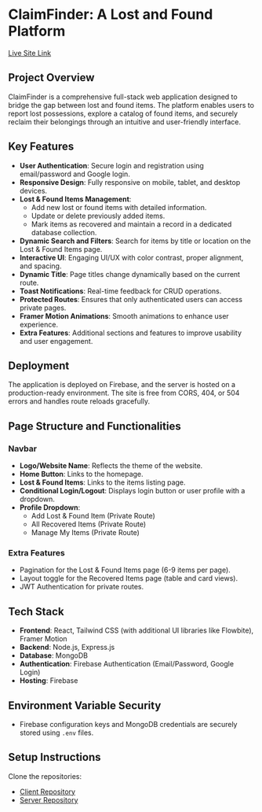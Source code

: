 # ClaimFinder: A Lost and Found Platform

[Live Site Link](https://whereisit-fde86.web.app/)

## Project Overview
ClaimFinder is a comprehensive full-stack web application designed to bridge the gap between lost and found items. The platform enables users to report lost possessions, explore a catalog of found items, and securely reclaim their belongings through an intuitive and user-friendly interface.

## Key Features
- **User Authentication**: Secure login and registration using email/password and Google login.
- **Responsive Design**: Fully responsive on mobile, tablet, and desktop devices.
- **Lost & Found Items Management**: 
  - Add new lost or found items with detailed information.
  - Update or delete previously added items.
  - Mark items as recovered and maintain a record in a dedicated database collection.
- **Dynamic Search and Filters**: Search for items by title or location on the Lost & Found Items page.
- **Interactive UI**: Engaging UI/UX with color contrast, proper alignment, and spacing.
- **Dynamic Title**: Page titles change dynamically based on the current route.
- **Toast Notifications**: Real-time feedback for CRUD operations.
- **Protected Routes**: Ensures that only authenticated users can access private pages.
- **Framer Motion Animations**: Smooth animations to enhance user experience.
- **Extra Features**: Additional sections and features to improve usability and user engagement.

## Deployment
The application is deployed on Firebase, and the server is hosted on a production-ready environment. The site is free from CORS, 404, or 504 errors and handles route reloads gracefully.

## Page Structure and Functionalities
### Navbar
- **Logo/Website Name**: Reflects the theme of the website.
- **Home Button**: Links to the homepage.
- **Lost & Found Items**: Links to the items listing page.
- **Conditional Login/Logout**: Displays login button or user profile with a dropdown.
- **Profile Dropdown**:
  - Add Lost & Found Item (Private Route)
  - All Recovered Items (Private Route)
  - Manage My Items (Private Route)


### Extra Features
- Pagination for the Lost & Found Items page (6-9 items per page).
- Layout toggle for the Recovered Items page (table and card views).
- JWT Authentication for private routes.

## Tech Stack
- **Frontend**: React, Tailwind CSS (with additional UI libraries like Flowbite), Framer Motion
- **Backend**: Node.js, Express.js
- **Database**: MongoDB
- **Authentication**: Firebase Authentication (Email/Password, Google Login)
- **Hosting**: Firebase

## Environment Variable Security
- Firebase configuration keys and MongoDB credentials are securely stored using `.env` files.

## Setup Instructions
Clone the repositories:
   - [Client Repository](https://github.com/programming-hero-web-course2/b10a11-client-side-sumu9897)
   - [Server Repository](https://github.com/programming-hero-web-course2/b10a11-server-side-sumu9897)

